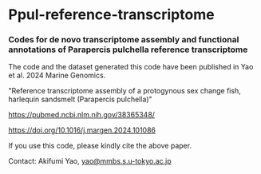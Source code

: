 # Ppul-reference-transcriptome
### Codes for de novo transcriptome assembly and functional annotations of Parapercis pulchella reference transcriptome

The code and the dataset generated this code have been published in Yao et al. 2024 Marine Genomics.

"Reference transcriptome assembly of a protogynous sex change fish, harlequin sandsmelt (Parapercis pulchella)"

https://pubmed.ncbi.nlm.nih.gov/38365348/

https://doi.org/10.1016/j.margen.2024.101086

If you use this code, please kindly cite the above paper.

Contact: Akifumi Yao, yao@mmbs.s.u-tokyo.ac.jp
